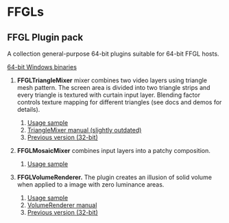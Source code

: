 # FFGLs
## FFGL Plugin pack

A collection general-purpose 64-bit plugins suitable for 64-bit FFGL hosts.

[64-bit Windows binaries](https://github.com/l3lab/ffgls/tree/master/binaries/x64/Release)

1. **FFGLTriangleMixer** mixer combines two video layers using triangle mesh pattern. 
The screen area is divided into two triangle strips and every triangle is textured with curtain input layer. 
Blending factor controls texture mapping for different triangles (see docs and demos for details).

   1. [Usage sample](https://vimeo.com/vjdornierwal/trianglemx)
   1. [TriangleMixer manual (slightly outdated)](https://github.com/OlegPotiy/FFGLTriangleMX/blob/master/Docs/)
   1. [Previous version (32-bit)](https://github.com/OlegPotiy/FFGLTriangleMX/tree/master/Bins)
   
1. **FFGLMosaicMixer** combines input layers into a patchy composition.

   1. [Usage sample](https://vimeo.com/l3l/cargo)
   
1. **FFGLVolumeRenderer.** The plugin creates an illusion of solid volume when applied to a image with zero luminance areas.

   1. [Usage sample](https://vimeo.com/vjdornierwal/volumes)
   1. [VolumeRenderer manual](https://github.com/OlegPotiy/FFGLVolumeRenderer/tree/master/Docs)
   1. [Previous version (32-bit)](https://github.com/OlegPotiy/FFGLVolumeRenderer/tree/master/Bins)



